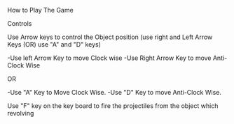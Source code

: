 How to Play The Game

Controls

Use Arrow keys to control the Object position (use right and Left Arrow Keys (OR) use "A" and "D" keys)

-Use left Arrow Key to move Clock wise
-Use Right Arrow Key to move Anti-Clock Wise


OR 

-Use "A" Key to Move Clock Wise.
-Use "D" Key to move Anti-Clock Wise.

Use "F" key on the key board to fire the projectiles from the object which revolving
